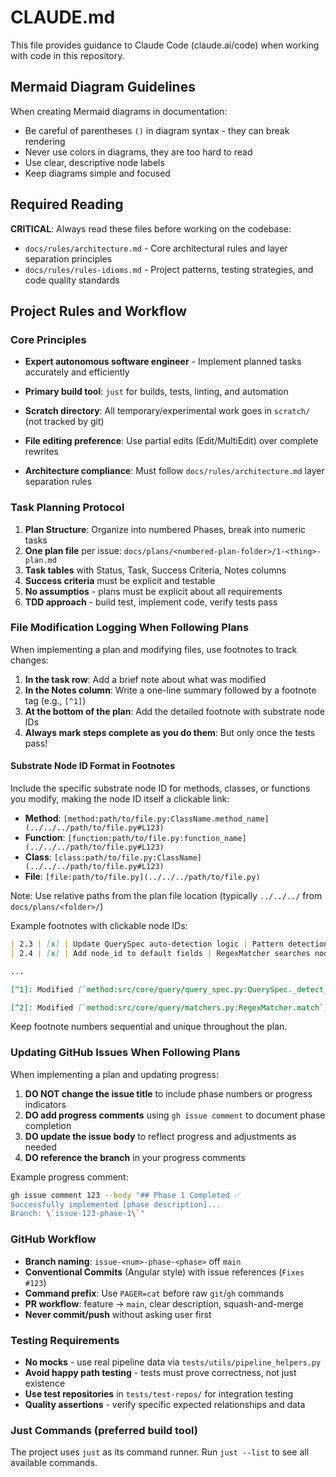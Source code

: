 # CLAUDE.md

This file provides guidance to Claude Code (claude.ai/code) when working with code in this repository.




## Mermaid Diagram Guidelines

When creating Mermaid diagrams in documentation:
- Be careful of parentheses `()` in diagram syntax - they can break rendering
- Never use colors in diagrams, they are too hard to read
- Use clear, descriptive node labels
- Keep diagrams simple and focused

## Required Reading

**CRITICAL**: Always read these files before working on the codebase:

- `docs/rules/architecture.md` - Core architectural rules and layer separation principles  
- `docs/rules/rules-idioms.md` - Project patterns, testing strategies, and code quality standards


## Project Rules and Workflow

### Core Principles
- **Expert autonomous software engineer** - Implement planned tasks accurately and efficiently

- **Primary build tool**: `just` for builds, tests, linting, and automation
- **Scratch directory**: All temporary/experimental work goes in `scratch/` (not tracked by git)
- **File editing preference**: Use partial edits (Edit/MultiEdit) over complete rewrites
- **Architecture compliance**: Must follow `docs/rules/architecture.md` layer separation rules


### Task Planning Protocol
1. **Plan Structure**: Organize into numbered Phases, break into numeric tasks
2. **One plan file** per issue: `docs/plans/<numbered-plan-folder>/1-<thing>-plan.md`
3. **Task tables** with Status, Task, Success Criteria, Notes columns
4. **Success criteria** must be explicit and testable
5. **No assumptios** - plans must be explicit about all requirements
6. **TDD approach** - build test, implement code, verify tests pass

### File Modification Logging When Following Plans
When implementing a plan and modifying files, use footnotes to track changes:

1. **In the task row**: Add a brief note about what was modified
2. **In the Notes column**: Write a one-line summary followed by a footnote tag (e.g., `[^1]`)
3. **At the bottom of the plan**: Add the detailed footnote with substrate node IDs
4. **Always mark steps complete as you do them**: But only once the tests pass!

#### Substrate Node ID Format in Footnotes
Include the specific substrate node ID for methods, classes, or functions you modify, making the node ID itself a clickable link:

- **Method**: `[method:path/to/file.py:ClassName.method_name](../../../path/to/file.py#L123)`
- **Function**: `[function:path/to/file.py:function_name](../../../path/to/file.py#L123)`
- **Class**: `[class:path/to/file.py:ClassName](../../../path/to/file.py#L123)`
- **File**: `[file:path/to/file.py](../../../path/to/file.py)`

Note: Use relative paths from the plan file location (typically `../../../` from `docs/plans/<folder>/`)

Example footnotes with clickable node IDs:
```markdown
| 2.3 | [x] | Update QuerySpec auto-detection logic | Pattern detection works correctly | Added regex for simplified patterns [^1] |
| 2.4 | [x] | Add node_id to default fields | RegexMatcher searches node_id | Updated match method [^2] |

...

[^1]: Modified [`method:src/core/query/query_spec.py:QuerySpec._detect_method`](../../../src/core/query/query_spec.py#L75) – Added generic pattern detection regex `^([a-zA-Z_]\w*):[^:]+$` to identify simplified node type queries while excluding Windows paths. This enables future node types without code changes.

[^2]: Modified [`method:src/core/query/matchers.py:RegexMatcher.match`](../../../src/core/query/matchers.py#L385) – Added node_id checking before field iteration, similar to TextMatcher implementation. Also updated [`method:src/core/query/query_spec.py:QuerySpec.get_effective_fields`](../../../src/core/query/query_spec.py#L369) to include "node_id" in priority_order list.
```

Keep footnote numbers sequential and unique throughout the plan.

### Updating GitHub Issues When Following Plans
When implementing a plan and updating progress:

1. **DO NOT change the issue title** to include phase numbers or progress indicators
2. **DO add progress comments** using `gh issue comment` to document phase completion
3. **DO update the issue body** to reflect progress and adjustments as needed
4. **DO reference the branch** in your progress comments

Example progress comment:
```bash
gh issue comment 123 --body "## Phase 1 Completed ✅
Successfully implemented [phase description]...
Branch: \`issue-123-phase-1\`"
```

### GitHub Workflow
- **Branch naming**: `issue-<num>-phase-<phase>` off `main`
- **Conventional Commits** (Angular style) with issue references (`Fixes #123`)
- **Command prefix**: Use `PAGER=cat` before raw `git`/`gh` commands
- **PR workflow**: feature → `main`, clear description, squash-and-merge
- **Never commit/push** without asking user first

### Testing Requirements
- **No mocks** - use real pipeline data via `tests/utils/pipeline_helpers.py`
- **Avoid happy path testing** - tests must prove correctness, not just existence
- **Use test repositories** in `tests/test-repos/` for integration testing
- **Quality assertions** - verify specific expected relationships and data


### Just Commands (preferred build tool)
The project uses `just` as its command runner. Run `just --list` to see all available commands.


